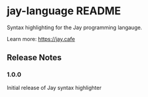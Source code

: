 # jay-language README

Syntax highlighting for the Jay programming langauge.

Learn more: https://jay.cafe

## Release Notes

### 1.0.0

Initial release of Jay syntax highlighter
